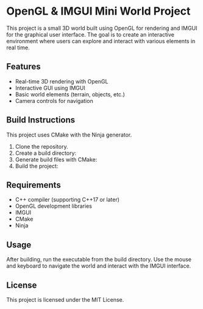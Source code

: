 # OpenGL & IMGUI Mini World Project

This project is a small 3D world built using OpenGL for rendering and IMGUI for the graphical user interface. The goal is to create an interactive environment where users can explore and interact with various elements in real time.

## Features

- Real-time 3D rendering with OpenGL
- Interactive GUI using IMGUI
- Basic world elements (terrain, objects, etc.)
- Camera controls for navigation

## Build Instructions

This project uses CMake with the Ninja generator.

1. Clone the repository.
2. Create a build directory:
3. Generate build files with CMake:
4. Build the project:
## Requirements

- C++ compiler (supporting C++17 or later)
- OpenGL development libraries
- IMGUI
- CMake
- Ninja

## Usage

After building, run the executable from the build directory. Use the mouse and keyboard to navigate the world and interact with the IMGUI interface.

## License

This project is licensed under the MIT License.
